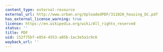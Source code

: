 ```yaml
---
content_type: external-resource
external_url: http://www.urban.org/UploadedPDF/311020_housing_DC.pdf
has_external_license_warning: true
license: https://en.wikipedia.org/wiki/All_rights_reserved
status: ''
title: PDF
uid: 152f75bf-e854-4553-a05b-1ac3e5a1c9c6
wayback_url: ''
---
```

